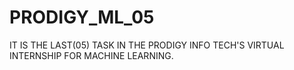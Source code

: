 # PRODIGY_ML_05

IT IS THE LAST(05) TASK IN THE PRODIGY INFO TECH'S VIRTUAL INTERNSHIP FOR MACHINE LEARNING.
